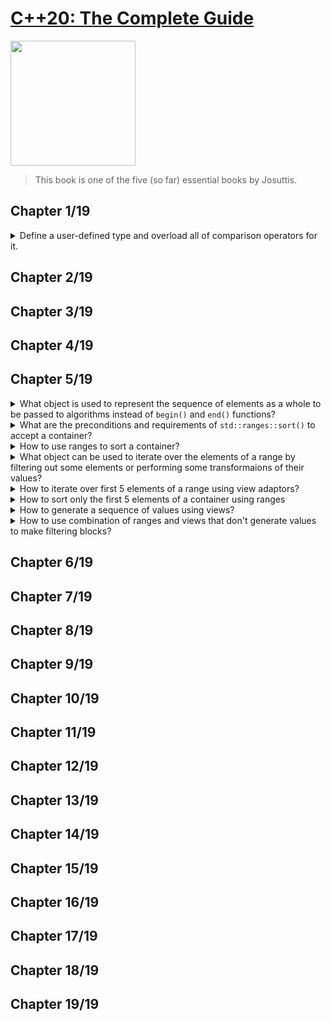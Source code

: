 # [C++20: The Complete Guide](https://www.amazon.com/20-Complete-Guide-Nicolai-Josuttis/dp/3967309207)
<img alt="" src="covers/.jpg" width="200"/>

> This book is one of the five (so far) essential books by Josuttis.

## Chapter 1/19

<details>
<summary>Define a user-defined type and overload all of comparison operators for it.</summary>

* All comparisons are based on either operator == or operator <
* Operators should be declared with `noexcept` if they cannot throw
* Operators should be declared with `constexpr` if they can be used at compile time
* Operators should be declared hidden friends if the constructors are not `explicit`
* Operators should be declared with `[[nodiscard]]` to warn if the return value is not used

```cpp
class basic_value
{
public:
    constexpr basic_value(long const init) noexcept : id{init} {}

    [[nodiscard]] friend constexpr
    bool operator ==(basic_value const& lhs, basic_value const& rhs) noexcept
    { return lhs.number == rhs.number; }


private:
    long number;
};
```
</details>


## Chapter 2/19
## Chapter 3/19
## Chapter 4/19
## Chapter 5/19

<details>
<summary>What object is used to represent the sequence of elements as a whole to be passed  to algorithms instead of <code>begin()</code> and <code>end()</code> functions?</summary>

> Ranges
</details>

<details>
<summary>What are the preconditions and requirements of <code>std::ranges::sort()</code> to accept a container?</summary>

* To have random access iterators, iterators that can be used to read, write, jump back and forth, and compute distance.
* To be sortable and support comparison operators.
</details>

<details>
<summary>How to use ranges to sort a container?</summary>

```cpp
#include <algorithm>
#include <vector>
#include <ranges>

int main()
{
    std::vector<int> numbers{3,5,1,2,4};
    std::ranges::sort(numbers);
}
```
</details>

<details>
<summary>What object can be used to iterate over the elements of a range by filtering out some elements or performing some transformaions of their values?</summary>

> Views
</details>

<details>
<summary>How to iterate over first 5 elements of a range using view adaptors?</summary>

```cpp
std::ranges::take(container, 5);
```
</details>


<details>
<summary>How to sort only the first 5 elements of a container using ranges</summary>

```cpp
#include <vector>
#include <ranges>

int main()
{
    std::vector<int> numbers{42,80,13,26,51,9,38};
    std::ranges::sort(std::views::take(numbers, 5));
}
```
</details>

<details>
<summary>How to generate a sequence of values using views?</summary>

```cpp
std::views::iota(1, 11); // [1,10]
```
</details>

<details>
<summary>How to use combination of ranges and views that don't generate values to make filtering blocks?</summary>

```cpp
// nested form
auto v = std::views::take(
            std::views::transform(
                std::views::filter(container, [](auto e) { return e % 3 == 0; }),
                [](auto e) { return e * e; }),
            3);

// piped form
auto v = container | std::views::filter([](auto e) { return e % 2 == 0; })
                   | std::views::transform([](auto e) { return e * e; })
                   | std::views::take(3);
```
</details>

## Chapter 6/19
## Chapter 7/19
## Chapter 8/19
## Chapter 9/19
## Chapter 10/19
## Chapter 11/19
## Chapter 12/19
## Chapter 13/19
## Chapter 14/19
## Chapter 15/19
## Chapter 16/19
## Chapter 17/19
## Chapter 18/19
## Chapter 19/19
